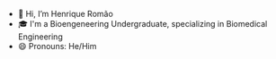 - 👋 Hi, I’m Henrique Romão
- 🎓 I'm a Bioengeneering Undergraduate, specializing in Biomedical Engineering
- 😄 Pronouns: He/Him

<!---
henrique-sarmento-romao/henrique-sarmento-romao is a ✨ special ✨ repository because its `README.md` (this file) appears on your GitHub profile.
You can click the Preview link to take a look at your changes.
--->
